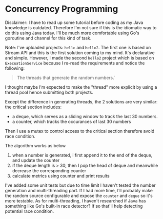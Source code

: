 Concurrency Programming
==

Disclaimer: I have to read up some tutorial before coding as my Java knowledge is outdated. Therefore I'm not sure if this is the idiomatic way to do this using Java today. I'll be much more comfortable using Go's goroutine and channel for this kind of task.

Note: I've uploaded projects: `hello` and `hello2`. The first one is based on Stream API and this is the first solution coming to my mind. It's declarative and simple. However, I made the second `hello2` project which is based on `ExecuationService` because I re-read the requirements and notice the following:

> The threads that generate the random numbers.`

I thought maybe I'm expected to make the "thread" more explicit by using a thread pool hence submitting both projects.


Except the difference in generating threads, the 2 solutions are very similar: the critical section includes:

* a deque, which serves as a sliding window to track the last 30 numbers.
* a counter, which tracks the occurances of last 30 numbers

Then I use a mutex to control access to the critical section therefore avoid race condition.

The algorithm works as below

1. when a number is generated, i first append it to the end of the deque, and update the counter
2. if the deque length is > 30, then I pop the head of deque and meanwhile decrease the corresponding counter
3. calculate metrics using counter and print results

I've added some unit tests but due to time limit I haven't tested the number generation and multi-threading part. If I had more time, I'll probably make the random source configurable and expose the `counter` and `deque` so it's more testable. As for multi-threading, I haven't researched if Java has something like Go's built-in race detector? If so that'll help detecting potential race condition.
